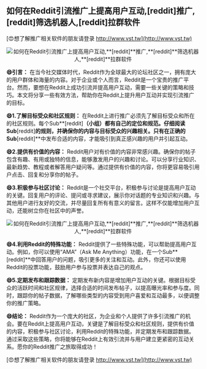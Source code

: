 ## **如何在Reddit引流推广上提高用户互动,**[reddit]**推广,**[reddit]**筛选机器人,**[reddit]**拉群软件**

[😍想了解推广相关软件的朋友请登录 http://www.vst.tw](http://www.vst.tw)

 <center><img src="https://vst.tw/MP4/tuiguang/png/4.png" alt="如何在Reddit引流推广上提高用户互动,**[reddit]**推广,**[reddit]**筛选机器人,**[reddit]**拉群软件"></center>

**😄引言：**
在当今社交媒体时代，Reddit作为全球最大的论坛社区之一，拥有庞大的用户群体和海量的内容。对于企业或个人而言，Reddit是一个宝贵的推广平台。然而，要想在Reddit上成功引流并提高用户互动，需要一些关键的策略和技巧。本文将分享一些有效方法，帮助你在Reddit上提升用户互动并实现引流推广的目标。

**😄1.了解目标受众和社区规则：**
在Reddit上进行推广必须先了解目标受众和所在的社区规则。每个Sub**[reddit]**（小组）都有自己的定位和规范。仔细阅读Sub**[reddit]**的规则，并确保你的内容与目标受众的兴趣相关。只有在正确的Sub**[reddit]**中发布合适的内容，才能吸引到真正感兴趣的用户并引起互动。

**😄2.提供有价值的内容：**
Reddit用户对有价值的内容非常感兴趣。确保你的帖子包含有趣、有用或独特的信息，能够激发用户的兴趣和讨论。可以分享行业知识、最新趋势、教程或者解答用户疑问等。通过提供有价值的内容，你将更容易吸引用户点击、回复和分享你的帖子。

**😄3.积极参与社区讨论：**
Reddit是一个社交平台，积极参与讨论是提高用户互动的关键。回复用户的评论、提问或寻求建议，展示你对话题的专业知识和兴趣。与其他用户进行友好的交流，并尽量回复所有有意义的留言。这样不仅能增加用户互动，还能树立你在社区中的声誉。

 <center><img src="https://vst.tw/MP4/tuiguang/png/0.png" alt="如何在Reddit引流推广上提高用户互动,**[reddit]**推广,**[reddit]**筛选机器人,**[reddit]**拉群软件"></center>

**😄4.利用Reddit的特殊功能：**
Reddit提供了一些特殊功能，可以帮助提高用户互动。例如，你可以使用“AMA”（Ask Me Anything）功能，在一个Sub**[reddit]**中回答用户的问题，吸引更多的关注和互动。此外，你还可以使用Reddit的投票功能，鼓励用户参与投票并表达自己的观点。

**😄5.定期发布和跟踪数据：**
定期发布新内容是增加用户互动的关键。根据目标受众的活跃时间和社区规律，选择合适的时间发布帖子，以提高曝光率和参与度。同时，跟踪你的帖子数据，了解哪些类型的内容受到用户喜爱和互动最多，以便调整你的推广策略。

**😄结论：**
Reddit作为一个庞大的社区，为企业和个人提供了许多引流推广的机会。要在Reddit上提高用户互动，关键是了解目标受众和社区规则，提供有价值的内容，积极参与社区讨论，利用Reddit的特殊功能，并定期发布和跟踪数据。通过采取这些策略，你将能够在Reddit上有效引流并与用户建立更紧密的互动关系。愿你的Reddit推广之旅取得成功！

[😍想了解推广相关软件的朋友请登录 http://www.vst.tw](http://www.vst.tw)



